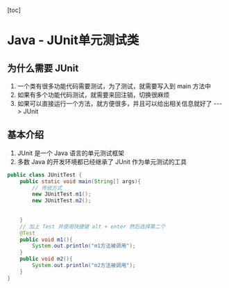 [toc]

# Java - JUnit单元测试类

## 为什么需要 JUnit

1. 一个类有很多功能代码需要测试，为了测试，就需要写入到 main 方法中
2. 如果有多个功能代码测试，就需要来回注销，切换很麻烦
3. 如果可以直接运行一个方法，就方便很多，并且可以给出相关信息就好了  ---> JUnit

## 基本介绍

1. JUnit 是一个 Java 语言的单元测试框架
2. 多数 Java 的开发环境都已经继承了 JUnit 作为单元测试的工具

~~~java
public class JUnitTest {
    public static void main(String[] args){
        // 传统方式
        new JUnitTest.m1();
        new JUnitTest.m2();
        
        
    }
    // 加上 Test 并使用快捷键 alt + enter 然后选择第二个
    @Test
    public void m1(){
        System.out.println("m1方法被调用");
    }
    public void m2(){
        System.out.println("m2方法被调用");
    }
}
~~~

